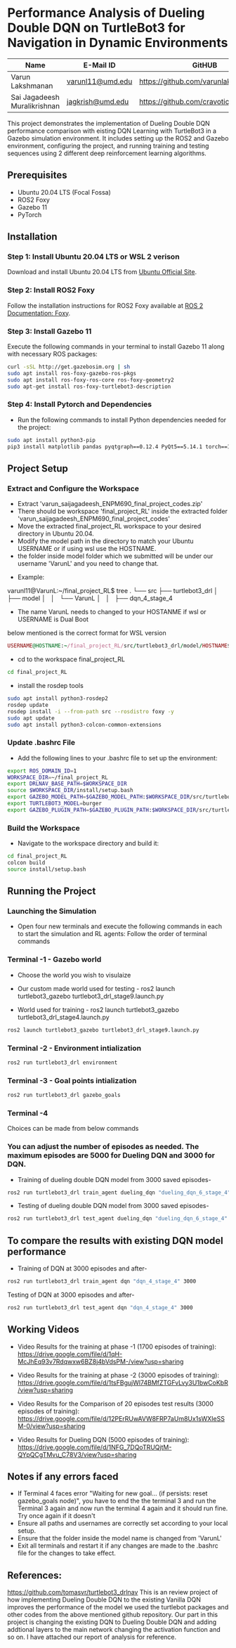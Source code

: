 # Performance Analysis of Dueling Double DQN on TurtleBot3 for Navigation in Dynamic Environments

| Name                        | E-Mail ID         | GitHUB                                           |
|-----------------------------|-------------------|--------------------------------------------------|
| Varun Lakshmanan            | varunl11@umd.edu  | https://github.com/varunlakshmanan11             |
| Sai Jagadeesh Muralikrishnan| jagkrish@umd.edu  | https://github.com/cravotics                     |

This project demonstrates the implementation of Dueling Double DQN performance comparison with eisting DQN Learning with TurtleBot3 in a Gazebo simulation environment. It includes setting up the ROS2 and Gazebo environment, configuring the project, and running training and testing sequences using 2 different deep reinforcement learning algorithms.

## Prerequisites

- Ubuntu 20.04 LTS (Focal Fossa)
- ROS2 Foxy
- Gazebo 11
- PyTorch


## Installation

### Step 1: Install Ubuntu 20.04 LTS or WSL 2 verison

Download and install Ubuntu 20.04 LTS from [Ubuntu Official Site](https://releases.ubuntu.com/20.04/).

### Step 2: Install ROS2 Foxy

Follow the installation instructions for ROS2 Foxy available at [ROS 2 Documentation: Foxy](https://docs.ros.org/en/foxy/Installation/Ubuntu-Install-Debians.html).

### Step 3: Install Gazebo 11

Execute the following commands in your terminal to install Gazebo 11 along with necessary ROS packages:

```bash
curl -sSL http://get.gazebosim.org | sh
sudo apt install ros-foxy-gazebo-ros-pkgs
sudo apt install ros-foxy-ros-core ros-foxy-geometry2
sudo apt-get install ros-foxy-turtlebot3-description
```

### Step 4: Install Pytorch and Dependencies
- Run the following commands to install Python dependencies needed for the project:

```bash
sudo apt install python3-pip
pip3 install matplotlib pandas pyqtgraph==0.12.4 PyQt5==5.14.1 torch==1.10.0+cu113 -f https://download.pytorch.org/whl/cu113/torch_stable.html
```

## Project Setup

### Extract and Configure the Workspace

- Extract 'varun_saijagadeesh_ENPM690_final_project_codes.zip'
- There should be workspace 'final_project_RL' inside the extracted folder 'varun_saijagadeesh_ENPM690_final_project_codes'
- Move the extracted final_project_RL workspace to your desired directory in Ubuntu 20.04.
- Modify the model path in the directory to match your Ubuntu USERNAME or if using wsl use the HOSTNAME.
- the folder inside model folder which we submitted will be under our username 'VarunL' and you need to change that.
* Example: 

varunl11@VarunL:~/final_project_RL$ tree
.
└── src
    ├── turtlebot3_drl
    │   ├── model
    │   │   └── VarunL
    │   │       ├── dqn_4_stage_4

- The name VarunL needs to changed to your HOSTANME if wsl or USERNAME is Dual Boot

below mentioned is the correct format for WSL version 
```ruby
USERNAME@HOSTNAME:~/final_project_RL/src/turtlebot3_drl/model/HOSTNAME$
```
- cd to the workspace final_project_RL
```bash
cd final_project_RL
```
- install the rosdep tools
```bash
sudo apt install python3-rosdep2
rosdep update
rosdep install -i --from-path src --rosdistro foxy -y
sudo apt update
sudo apt install python3-colcon-common-extensions
```
### Update .bashrc File

- Add the following lines to your .bashrc file to set up the environment:

```bash
export ROS_DOMAIN_ID=1
WORKSPACE_DIR=~/final_project_RL
export DRLNAV_BASE_PATH=$WORKSPACE_DIR
source $WORKSPACE_DIR/install/setup.bash
export GAZEBO_MODEL_PATH=$GAZEBO_MODEL_PATH:$WORKSPACE_DIR/src/turtlebot3_simulations/turtlebot3_gazebo/models
export TURTLEBOT3_MODEL=burger
export GAZEBO_PLUGIN_PATH=$GAZEBO_PLUGIN_PATH:$WORKSPACE_DIR/src/turtlebot3_simulations/turtlebot3_gazebo/models/turtlebot3_drl_world/obstacle_plugin/lib
```
### Build the Workspace

- Navigate to the workspace directory and build it:

```bash
cd final_project_RL
colcon build
source install/setup.bash
```

## Running the Project

### Launching the Simulation

- Open four new terminals and execute the following commands in each to start the simulation and RL agents:
Follow the order of terminal commands

### Terminal -1 - Gazebo world
* Choose the world you wish to visulaize

* Our custom made world used for testing - ros2 launch turtlebot3_gazebo turtlebot3_drl_stage9.launch.py

* World used for training - ros2 launch turtlebot3_gazebo turtlebot3_drl_stage4.launch.py

```bash
ros2 launch turtlebot3_gazebo turtlebot3_drl_stage9.launch.py
```

### Terminal -2 - Environment intialization

```bash
ros2 run turtlebot3_drl environment
```

### Terminal -3 - Goal points intialization 

```bash
ros2 run turtlebot3_drl gazebo_goals
```
### Terminal -4 

Choices can be made from below commands

### You can adjust the number of episodes as needed. The maximum episodes are 5000 for Dueling DQN and 3000 for DQN.

- Training of dueling double DQN model from 3000 saved episodes- 
```bash
ros2 run turtlebot3_drl train_agent dueling_dqn "dueling_dqn_6_stage_4" 3000

```
- Testing of dueling double DQN model from 3000 saved episodes- 
```bash
ros2 run turtlebot3_drl test_agent dueling_dqn "dueling_dqn_6_stage_4" 3000
```

## To compare the results with existing DQN model performance
- Training of DQN at 3000 episodes and after- 
```bash
ros2 run turtlebot3_drl train_agent dqn "dqn_4_stage_4" 3000
```
Testing of DQN at 3000 episodes and after-
```bash
ros2 run turtlebot3_drl test_agent dqn "dqn_4_stage_4" 3000
```
## Working Videos 
* Video Results for the training at phase -1 (1700 episodes of training): 
https://drive.google.com/file/d/1qH-McJhEq93v7Rdqwxw6BZ8j4bVdsPM-/view?usp=sharing 

* Video Results for the training at phase -2 (3000 episodes of training): 
https://drive.google.com/file/d/1tsFBgujWl74BMfZTGFvLvy3U1bwCoKbR/view?usp=sharing 

* Video Results for the Comparison of 20 episodes test results (3000 episodes of training): 
https://drive.google.com/file/d/12PErRUwAVW8FRP7aUm8Ux1sWXIeSSM-0/view?usp=sharing 

* Video Results for Dueling DQN (5000 episodes of training): 
https://drive.google.com/file/d/1NFG_7DQoTRUQjtM-QYpQCgTMvu_C78V3/view?usp=sharing 

## Notes if any errors faced
- If Terminal 4 faces error "Waiting for new goal... (if persists: reset gazebo_goals node)", you have to end the the terminal 3 and run the Terminal 3 again and now run the terminal 4 again and it should run fine. Try once again if it doesn't 
- Ensure all paths and usernames are correctly set according to your local setup.
- Ensure that the folder inside the model name is changed from 'VarunL'
- Exit all terminals and restart it if any changes are made to the .bashrc file for the changes to take effect.

## References:
   https://github.com/tomasvr/turtlebot3_drlnav
   This is an review project of how implementing Dueling Double DQN to the existing Vanilla DQN improves the performance of the model we used the turtlebot packages and other codes from the above mentioned github repository. 
   Our part in this project is changing the existing DQN to Dueling Double DQN and adding addtional layers to the main network changing the activation function and so on.
   I have attached our report of analysis for reference.
   
